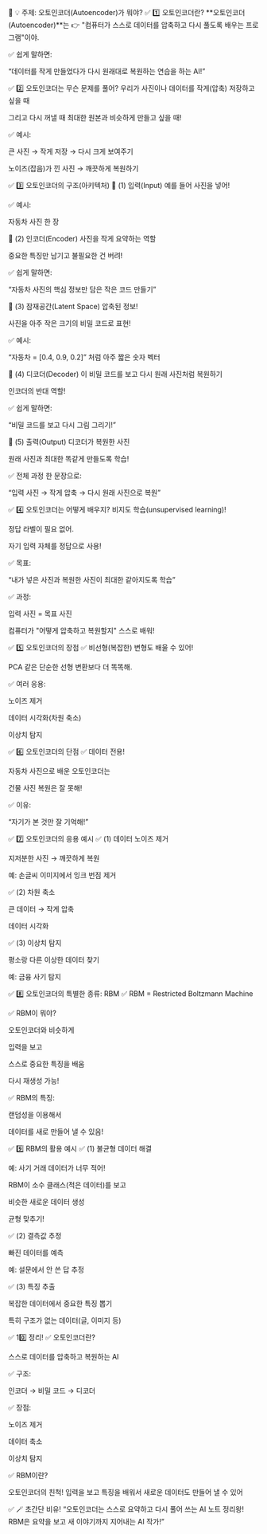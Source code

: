 🌟 💡 주제: 오토인코더(Autoencoder)가 뭐야?
✅ 1️⃣ 오토인코더란?
**오토인코더(Autoencoder)**는
👉 "컴퓨터가 스스로 데이터를 압축하고 다시 풀도록 배우는 프로그램"이야.

✅ 쉽게 말하면:

“데이터를 작게 만들었다가 다시 원래대로 복원하는 연습을 하는 AI!”

✅ 2️⃣ 오토인코더는 무슨 문제를 풀어?
우리가 사진이나 데이터를 작게(압축) 저장하고 싶을 때

그리고 다시 꺼낼 때 최대한 원본과 비슷하게 만들고 싶을 때!

✅ 예시:

큰 사진 → 작게 저장 → 다시 크게 보여주기

노이즈(잡음)가 낀 사진 → 깨끗하게 복원하기

✅ 3️⃣ 오토인코더의 구조(아키텍처)
🌟 (1) 입력(Input)
예를 들어 사진을 넣어!

✅ 예시:

자동차 사진 한 장

🌟 (2) 인코더(Encoder)
사진을 작게 요약하는 역할

중요한 특징만 남기고 불필요한 건 버려!

✅ 쉽게 말하면:

“자동차 사진의 핵심 정보만 담은 작은 코드 만들기”

🌟 (3) 잠재공간(Latent Space)
압축된 정보!

사진을 아주 작은 크기의 비밀 코드로 표현!

✅ 예시:

“자동차 = [0.4, 0.9, 0.2]” 처럼 아주 짧은 숫자 벡터

🌟 (4) 디코더(Decoder)
이 비밀 코드를 보고 다시 원래 사진처럼 복원하기

인코더의 반대 역할!

✅ 쉽게 말하면:

“비밀 코드를 보고 다시 그림 그리기!”

🌟 (5) 출력(Output)
디코더가 복원한 사진

원래 사진과 최대한 똑같게 만들도록 학습!

✅ 전체 과정 한 문장으로:

“입력 사진 → 작게 압축 → 다시 원래 사진으로 복원”

✅ 4️⃣ 오토인코더는 어떻게 배우지?
비지도 학습(unsupervised learning)!

정답 라벨이 필요 없어.

자기 입력 자체를 정답으로 사용!

✅ 목표:

“내가 넣은 사진과 복원한 사진이 최대한 같아지도록 학습”

✅ 과정:

입력 사진 = 목표 사진

컴퓨터가 "어떻게 압축하고 복원할지" 스스로 배워!

✅ 5️⃣ 오토인코더의 장점
✅ 비선형(복잡한) 변형도 배울 수 있어!

PCA 같은 단순한 선형 변환보다 더 똑똑해.

✅ 여러 응용:

노이즈 제거

데이터 시각화(차원 축소)

이상치 탐지

✅ 6️⃣ 오토인코더의 단점
✅ 데이터 전용!

자동차 사진으로 배운 오토인코더는

건물 사진 복원은 잘 못해!

✅ 이유:

“자기가 본 것만 잘 기억해!”

✅ 7️⃣ 오토인코더의 응용 예시
✅ (1) 데이터 노이즈 제거

지저분한 사진 → 깨끗하게 복원

예: 손글씨 이미지에서 잉크 번짐 제거

✅ (2) 차원 축소

큰 데이터 → 작게 압축

데이터 시각화

✅ (3) 이상치 탐지

평소랑 다른 이상한 데이터 찾기

예: 금융 사기 탐지

✅ 8️⃣ 오토인코더의 특별한 종류: RBM
✅ RBM = Restricted Boltzmann Machine

✅ RBM이 뭐야?

오토인코더와 비슷하게

입력을 보고

스스로 중요한 특징을 배움

다시 재생성 가능!

✅ RBM의 특징:

랜덤성을 이용해서

데이터를 새로 만들어 낼 수 있음!

✅ 9️⃣ RBM의 활용 예시
✅ (1) 불균형 데이터 해결

예: 사기 거래 데이터가 너무 적어!

RBM이 소수 클래스(적은 데이터)를 보고

비슷한 새로운 데이터 생성

균형 맞추기!

✅ (2) 결측값 추정

빠진 데이터를 예측

예: 설문에서 안 쓴 답 추정

✅ (3) 특징 추출

복잡한 데이터에서 중요한 특징 뽑기

특히 구조가 없는 데이터(글, 이미지 등)

✅ 10️⃣ 정리!
✅ 오토인코더란?

스스로 데이터를 압축하고 복원하는 AI

✅ 구조:

인코더 → 비밀 코드 → 디코더

✅ 장점:

노이즈 제거

데이터 축소

이상치 탐지

✅ RBM이란?

오토인코더의 친척!
입력을 보고 특징을 배워서 새로운 데이터도 만들어 낼 수 있어

✅ 🪄 초간단 비유!
“오토인코더는 스스로 요약하고 다시 풀어 쓰는 AI 노트 정리왕!
RBM은 요약을 보고 새 이야기까지 지어내는 AI 작가!”
